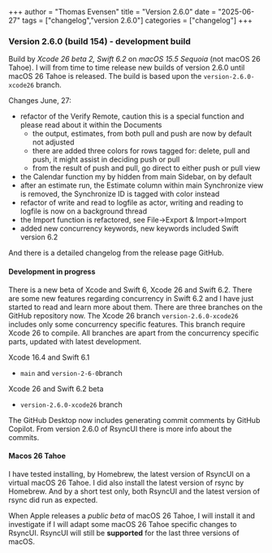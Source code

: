 +++
author = "Thomas Evensen"
title = "Version 2.6.0"
date = "2025-06-27"
tags = ["changelog","version 2.6.0"]
categories = ["changelog"]
+++

### Version 2.6.0 (build 154) - development build

Build by *Xcode 26 beta 2, Swift 6.2* on *macOS 15.5 Sequoia* (not macOS 26 Tahoe). I will from time to time release new builds of version 2.6.0 until macOS 26 Tahoe is released. The build is based upon the `version-2.6.0-xcode26` branch.

Changes June, 27:

- refactor of the Verify Remote, caution this is a special function and please read about it within the Documents
    - the output, estimates, from both pull and push are now by default not adjusted
    - there are added three colors for rows tagged for: delete, pull and push, it might assist in deciding push or pull
    - from the result of push and pull, go direct to either push or pull view
- the Calendar function my by hidden from main Sidebar, on by default
- after an estimate run, the Estimate column within main Synchronize view is removed, the Synchronize ID is tagged with color instead
- refactor of write and read to logfile as actor, writing and reading to logfile is now on a background thread
- the Import function is refactored,  see File->Export & Import->Import
- added new concurrency keywords, new keywords included Swift version 6.2

And there is a detailed changelog from the release page GitHub.

#### Development in progress

There is a new beta of Xcode and Swift 6, Xcode 26 and Swift 6.2. There are some new features regarding concurrency in Swift 6.2 and I have just started to read and learn more about them. There are three branches on the GitHub repository now. The Xcode 26 branch `version-2.6.0-xcode26` includes only some concurrency specific features. This branch require Xcode 26 to compile. All branches are apart from the concurrency specific parts, updated with latest development.

Xcode 16.4 and Swift 6.1

- `main` and `version-2-6-0`branch

Xcode 26 and Swift 6.2 beta

- `version-2.6.0-xcode26` branch

The GitHub Desktop now includes generating commit comments by GitHub Copilot. From version 2.6.0 of RsyncUI there is more info about the commits. 

#### Macos 26 Tahoe

I have tested installing, by Homebrew, the latest version of RsyncUI on a virtual macOS 26 Tahoe. I did also install the latest version of rsync by Homebrew. And by a short test only, both RsyncUI and the latest version of rsync did run as expected. 

When Apple releases a *public beta* of macOS 26 Tahoe, I will install it and investigate if I will adapt some  macOS 26 Tahoe specific changes to RsyncUI. RsyncUI will still be **supported** for the last three versions of macOS.

